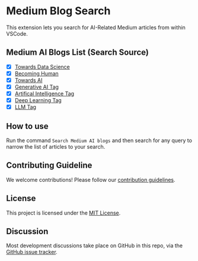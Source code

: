 # Medium Blog Search

This extension lets you search for AI-Related Medium articles from within VSCode. 

## Medium AI Blogs List (Search Source)

- [x] [Towards Data Science](https://medium.com/feed/@towardsdatascience)
- [x] [Becoming Human](https://becominghuman.ai/feed)
- [x] [Towards AI](https://medium.com/feed/@towardsai)
- [x] [Generative AI Tag](https://medium.com/feed/tag/generative-ai)
- [x] [Artifical Intelligence Tag](https://medium.com/feed/tag/artificial-intelligence)
- [x] [Deep Learning Tag](https://medium.com/feed/tag/deep-learning)
- [x] [LLM Tag](https://medium.com/feed/tag/llm)

## How to use
Run the command `Search Medium AI blogs` and then search for any query to narrow the list of articles to your search.

## Contributing Guideline
We welcome contributions! Please follow our [contribution guidelines](.github/CONTRIBUTING.md).

## License
This project is licensed under the [MIT License](https://opensource.org/license/mit).

## Discussion
Most development discussions take place on GitHub in this repo, via the [GitHub issue tracker](https://github.com/souyang/unit-grader/issues).

